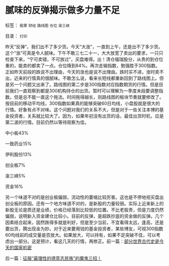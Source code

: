 # 腻味的反弹揭示做多力量不足

标签： `股票` `财经` `路线图` `仓位` `渝三峡` 

目录： `打印`

昨天“反弹”，我们出不了多少货。今天“大涨”，一直到上午，还是出不了多少货。这个“涨”可真是令人腻味。下午不敢三七二十一，大大放宽了卖出的要求，一只只检查下来，“宁可卖错，不可放过”，买盘难得。出！清仓福瑞股分，从贵的到仓位重的，能卖的都卖了一点。仓位降到84%。再次走输指数，勉强胜于300指数。正如昨天前段的跌说不出理由，今天的涨也是说不出理由。跌时买不进，涨时卖不出，近来的行情真的很腻味。不敢怎么说，看来长短线都重新回到了路线图上。但是另一个问题又出来了。路线图的第二步是300指数对应指数期货的行情。但是目前我们一直观察到都是300机构持仓的出货。暂时可以理解为一季度未段要调整指数。但是总不能一直这个拖法。时间拖得越长，则路线图的板块节奏就要修改了。按目前的移动平均线，300指数如果真的能够突破60日均线，小盘股就是很大的行情。好象有点不对味。这个问题对我们的关系不大，但是对于一些关注本博的基金投资者，关系就比较大了。因为，如果年初没有出货的话，最佳出货时机，应是第二波的行情。目前仍然以等待观察为佳。

中小板43%

一致药业15%

伊利股份13%

创业板7%

渝三峡5%

资金16%



另一个味道不对的是创业板偏弱，流动性的萎缩比较厉害。这也是不停地视买盘出创业板的原因。还有一个地方味道不对的，是新股的力量较弱。实际上近来新上的新股无论是质还是业绩，价格已经落到比较低的位置。不比老股贵，但是力度仍然偏弱，说明新入资金建仓比较小。目前的反弹，是超跌抄底的资金做的反弹。几个因素结合起来，固然跌得多就是利好，但是至少当前，不宜看得太远，逢高，还是要出货，腾出现金为妙。对于近来要用钱的基金投资者，某些博友，可视300指数60均线前的成交量是否放大。如果放大，可以持有，如果不足突破不佳，可以考虑出一部分。这是预计，看这几天的行情，再修正。前一篇：[部分世界古代史是今天的国家机密](../../../2010/3/16/部分世界古代史是今天的国家机密.md)

后一篇：[征服“最理性的德意志民族”的魔鬼三招！](../../../2010/3/17/征服“最理性的德意志民族”的魔鬼三招！.md)